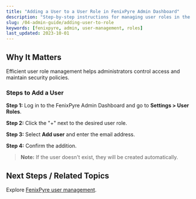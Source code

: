 ```yaml
---
title: "Adding a User to a User Role in FenixPyre Admin Dashboard"
description: "Step-by-step instructions for managing user roles in the FenixPyre Admin Dashboard."
slug: /04-admin-guide/adding-user-to-role
keywords: [fenixpyre, admin, user-management, roles]
last_updated: 2023-10-01
---
```


## Why It Matters

Efficient user role management helps administrators control access and maintain security policies.

### Steps to Add a User

**Step 1:** Log in to the FenixPyre Admin Dashboard and go to **Settings > User Roles**.

<!-- IMG:     ./media/04-admin-guide/user-roles-screenshot.png | Alt: Screenshot of Settings menu -->

**Step 2:** Click the "+" next to the desired user role.

<!-- IMG:     ./media/04-admin-guide/add-user-button-screenshot.png | Alt: Screenshot of add user interface -->

**Step 3:** Select **Add user** and enter the email address.

<!-- IMG:     ./media/04-admin-guide/enter-email-screenshot.png | Alt: Screenshot of email entry form -->

**Step 4:** Confirm the addition.

<!-- IMG:     ./media/04-admin-guide/confirm-changes-screenshot.png | Alt: Screenshot of confirmation dialog -->

> **Note:** If the user doesn't exist, they will be created automatically.

## Next Steps / Related Topics

Explore [FenixPyre user management](/04-admin-guide/index.md).